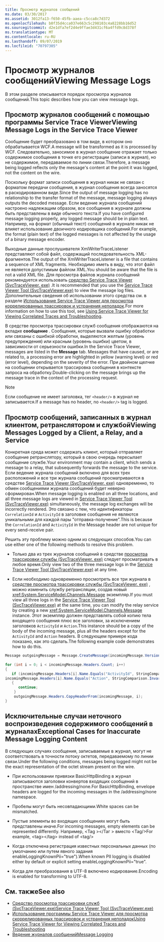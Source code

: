 ```yaml
---
title: Просмотр журналов сообщений
ms.date: 03/30/2017
ms.assetid: 3012fa13-f650-45fb-aaea-c5cca8c7d372
ms.openlocfilehash: b0f35d4cca037e663c5c298103c4a8228bb16d52
ms.sourcegitcommit: d2e1dfa7ef2d4e9ffae3d431cf6a4ffd9c8d378f
ms.translationtype: MT
ms.contentlocale: ru-RU
ms.lasthandoff: 09/07/2019
ms.locfileid: "70797305"
---
```

# <a name="viewing-message-logs"></a><span data-ttu-id="2a3f2-102">Просмотр журналов сообщений</span><span class="sxs-lookup"><span data-stu-id="2a3f2-102">Viewing Message Logs</span></span>
<span data-ttu-id="2a3f2-103">В этом разделе описывается порядок просмотра журналов сообщений.</span><span class="sxs-lookup"><span data-stu-id="2a3f2-103">This topic describes how you can view message logs.</span></span>  
  
## <a name="viewing-message-logs-in-the-service-trace-viewer"></a><span data-ttu-id="2a3f2-104">Просмотр журналов сообщений с помощью программы Service Trace Viewer</span><span class="sxs-lookup"><span data-stu-id="2a3f2-104">Viewing Message Logs in the Service Trace Viewer</span></span>  
 <span data-ttu-id="2a3f2-105">Сообщение будет преобразовано в том виде, в котором оно обрабатывается WCF.</span><span class="sxs-lookup"><span data-stu-id="2a3f2-105">A message will be transformed as it is processed by WCF.</span></span> <span data-ttu-id="2a3f2-106">Следовательно, заносимое в журнал сообщение отражает только содержимое сообщения в точке его регистрации (записи в журнал), но не содержимое, передаваемое по линии связи.</span><span class="sxs-lookup"><span data-stu-id="2a3f2-106">Therefore, a message being logged reflects only the message's content at the point it was logged, not the content on the wire.</span></span>  
  
 <span data-ttu-id="2a3f2-107">Поскольку формат записи сообщения в журнал никак не связан с форматом передачи сообщения, в журнал сообщения всегда заносятся в раскодированном виде.</span><span class="sxs-lookup"><span data-stu-id="2a3f2-107">Since the output of message logging has no relationship to the transfer format of the message, message logging always outputs the decoded message.</span></span> <span data-ttu-id="2a3f2-108">Если ведение журнала сообщений настроено надлежащим образом, все сообщения в журнале должны быть представлены в виде обычного текста.</span><span class="sxs-lookup"><span data-stu-id="2a3f2-108">If you have configured message logging properly, any logged message should be in plain text.</span></span> <span data-ttu-id="2a3f2-109">Например, на формат (обычный текст) сообщений в журнале никак не влияет использование двоичного кодировщика сообщений.</span><span class="sxs-lookup"><span data-stu-id="2a3f2-109">For example, the format (plain text) of the logged messages is not affected by the usage of a binary message encoder.</span></span>  
  
 <span data-ttu-id="2a3f2-110">Выходные данные прослушивателя XmlWriterTraceListener представляют собой файл, содержащий последовательность XML-фрагментов.</span><span class="sxs-lookup"><span data-stu-id="2a3f2-110">The output of the XmlWriterTraceListener is a file that contains a sequence of XML fragments.</span></span> <span data-ttu-id="2a3f2-111">Необходимо иметь в виду, что этот файл не является допустимым файлом XML.</span><span class="sxs-lookup"><span data-stu-id="2a3f2-111">You should be aware that the file is not a valid XML file.</span></span> <span data-ttu-id="2a3f2-112">Для просмотра файлов журнала сообщений рекомендуется использовать [средство Service Trace Viewer (SvcTraceViewer. exe)](../service-trace-viewer-tool-svctraceviewer-exe.md) .</span><span class="sxs-lookup"><span data-stu-id="2a3f2-112">It is recommended that you use the [Service Trace Viewer Tool (SvcTraceViewer.exe)](../service-trace-viewer-tool-svctraceviewer-exe.md) to view the message log files.</span></span> <span data-ttu-id="2a3f2-113">Дополнительные сведения об использовании этого средства см. в разделе [Использование Service Trace Viewer для просмотра коррелированных трассировок и устранения неполадок](./tracing/using-service-trace-viewer-for-viewing-correlated-traces-and-troubleshooting.md).</span><span class="sxs-lookup"><span data-stu-id="2a3f2-113">For more information on how to use this tool, see [Using Service Trace Viewer for Viewing Correlated Traces and Troubleshooting](./tracing/using-service-trace-viewer-for-viewing-correlated-traces-and-troubleshooting.md).</span></span>  
  
 <span data-ttu-id="2a3f2-114">В средстве просмотра трассировки служб сообщения отображаются на вкладке **сообщение** . Сообщения, которые вызвали ошибку обработки или связаны с ошибкой обработки, выделяются желтым (уровень предупреждения) или красным (уровень ошибки) цветом, в зависимости от серьезности ошибки.</span><span class="sxs-lookup"><span data-stu-id="2a3f2-114">In the Service Trace Viewer, messages are listed in the **Message** tab. Messages that have caused, or are related to, a processing error are highlighted in yellow (warning level) or red (error level), depending on the severity of the error.</span></span> <span data-ttu-id="2a3f2-115">При двойном щелчке на сообщении открывается трассировка сообщения в контексте запроса на обработку.</span><span class="sxs-lookup"><span data-stu-id="2a3f2-115">Double-clicking on the message brings up the message trace in the context of the processing request.</span></span>  
  
> [!NOTE]
> <span data-ttu-id="2a3f2-116">Если сообщение не имеет заголовка, тег `<header/>` в журнал не записывается.</span><span class="sxs-lookup"><span data-stu-id="2a3f2-116">If a message has no header, no `<header/>` tag is logged.</span></span>  
  
## <a name="viewing-messages-logged-by-a-client-a-relay-and-a-service"></a><span data-ttu-id="2a3f2-117">Просмотр сообщений, записанных в журнал клиентом, ретранслятором и службой</span><span class="sxs-lookup"><span data-stu-id="2a3f2-117">Viewing Messages Logged by a Client, a Relay, and a Service</span></span>  
 <span data-ttu-id="2a3f2-118">Конкретная среда может содержать клиент, который отправляет сообщение ретранслятору, который в свою очередь пересылает сообщение службе.</span><span class="sxs-lookup"><span data-stu-id="2a3f2-118">Your environment may contain a client, which sends a message to a relay, that subsequently forwards the message to the service.</span></span> <span data-ttu-id="2a3f2-119">Если ведение журнала сообщений включено для всех трех расположений и все три журнала сообщений просматриваются в средстве [Service Trace Viewer (SvcTraceViewer. exe)](../service-trace-viewer-tool-svctraceviewer-exe.md) одновременно, то обмен сообщениями журнала сообщений будет неверно сформирован.</span><span class="sxs-lookup"><span data-stu-id="2a3f2-119">When message logging is enabled on all three locations, and all three message logs are viewed in [Service Trace Viewer Tool (SvcTraceViewer.exe)](../service-trace-viewer-tool-svctraceviewer-exe.md) simultaneously, the message log exchanges will be incorrectly rendered.</span></span> <span data-ttu-id="2a3f2-120">Это связано с тем, что идентификаторы `CorrelationId` и `ActivityId` в заголовке сообщения не являются уникальными для каждой пары "отправка-получение".</span><span class="sxs-lookup"><span data-stu-id="2a3f2-120">This is because the `CorrelationId` and `ActivityId` in the Message header are not unique for every send-receive pair.</span></span>  
  
 <span data-ttu-id="2a3f2-121">Решить эту проблему можно одним из следующих способов.</span><span class="sxs-lookup"><span data-stu-id="2a3f2-121">You can use either one of the following methods to resolve this problem.</span></span>  
  
- <span data-ttu-id="2a3f2-122">Только два из трех журналов сообщений в средстве [просмотра трассировки службы (SvcTraceViewer. exe)](../service-trace-viewer-tool-svctraceviewer-exe.md) следует просматривать в любое время.</span><span class="sxs-lookup"><span data-stu-id="2a3f2-122">Only view two of the three message logs in the [Service Trace Viewer Tool (SvcTraceViewer.exe)](../service-trace-viewer-tool-svctraceviewer-exe.md) at any time.</span></span>  
  
- <span data-ttu-id="2a3f2-123">Если необходимо одновременно просмотреть все три журнала в [средстве просмотра трассировки службы (SvcTraceViewer. exe)](../service-trace-viewer-tool-svctraceviewer-exe.md) , можно изменить службу ретрансляции, создав новый <xref:System.ServiceModel.Channels.Message> экземпляр.</span><span class="sxs-lookup"><span data-stu-id="2a3f2-123">If you must view all three logs in the [Service Trace Viewer Tool (SvcTraceViewer.exe)](../service-trace-viewer-tool-svctraceviewer-exe.md) at the same time, you can modify the relay service by creating a new <xref:System.ServiceModel.Channels.Message> instance.</span></span> <span data-ttu-id="2a3f2-124">Этот экземпляр должен представлять собой копию тела входящего сообщения плюс все заголовки, за исключением заголовков `ActivityId` и `Action`.</span><span class="sxs-lookup"><span data-stu-id="2a3f2-124">This instance should be a copy of the body of the incoming message, plus all the headers except for the `ActivityId` and `Action` headers.</span></span> <span data-ttu-id="2a3f2-125">В следующем примере кода показано, как это сделать.</span><span class="sxs-lookup"><span data-stu-id="2a3f2-125">The following example code demonstrates how to do this.</span></span>  
  
```csharp
Message outgoingMessage = Message.CreateMessage(incomingMessage.Version, incomingMessage.Headers.Action, incomingMessage.GetReaderAtBodyContents());  
  
for (int i = 0; i < incomingMessage.Headers.Count; i++)  
{  
   if (incomingMessage.Headers[i].Name.Equals("ActivityId", StringComparison.InvariantCultureIgnoreCase) ||  
incomingMessage.Headers[i].Name.Equals("Action", StringComparison.InvariantCultureIgnoreCase))  
   {  
      continue;  
    }  
    outgoingMessage.Headers.CopyHeaderFrom(incomingMessage, i);  
}  
```  
  
## <a name="exceptional-cases-for-inaccurate-message-logging-content"></a><span data-ttu-id="2a3f2-126">Исключительные случаи неточного воспроизведения содержимого сообщений в журналах</span><span class="sxs-lookup"><span data-stu-id="2a3f2-126">Exceptional Cases for Inaccurate Message Logging Content</span></span>  
 <span data-ttu-id="2a3f2-127">В следующих случаях сообщения, записываемые в журнал, могут не соответствовать в точности потоку октетов, передаваемому по линии связи.</span><span class="sxs-lookup"><span data-stu-id="2a3f2-127">Under the following conditions, messages being logged might not be the exact representation of the octet stream present on the wire.</span></span>  
  
- <span data-ttu-id="2a3f2-128">При использовании привязки BasicHttpBinding в журнал записываются заголовки конвертов входящих сообщений в пространстве имен /addressing/none.</span><span class="sxs-lookup"><span data-stu-id="2a3f2-128">For BasicHttpBinding, envelope headers are logged for the incoming messages in the /addressing/none namespace.</span></span>  
  
- <span data-ttu-id="2a3f2-129">Пробелы могут быть несовпадающими.</span><span class="sxs-lookup"><span data-stu-id="2a3f2-129">White spaces can be mismatched.</span></span>  
  
- <span data-ttu-id="2a3f2-130">Пустые элементы во входящих сообщениях могут быть представлены иначе.</span><span class="sxs-lookup"><span data-stu-id="2a3f2-130">For incoming messages, empty elements can be represented differently.</span></span> <span data-ttu-id="2a3f2-131">Например, \<Tag >\</Таг > вместо \<Tag/></span><span class="sxs-lookup"><span data-stu-id="2a3f2-131">For example, \<tag>\</tag> instead of  \<tag/></span></span>  
  
- <span data-ttu-id="2a3f2-132">Когда отключена регистрация известных персональных данных (по умолчанию или путем явного задания enableLoggingKnownPii="true").</span><span class="sxs-lookup"><span data-stu-id="2a3f2-132">When known PII logging is disabled either by default or explicit setting enableLoggingKnownPii="true".</span></span>  
  
- <span data-ttu-id="2a3f2-133">Когда для преобразования в UTF-8 включено кодирование.</span><span class="sxs-lookup"><span data-stu-id="2a3f2-133">Encoding is enabled for transforming to UTF-8.</span></span>  
  
## <a name="see-also"></a><span data-ttu-id="2a3f2-134">См. также</span><span class="sxs-lookup"><span data-stu-id="2a3f2-134">See also</span></span>

- [<span data-ttu-id="2a3f2-135">Средство просмотра трассировки служб (SvcTraceViewer.exe)</span><span class="sxs-lookup"><span data-stu-id="2a3f2-135">Service Trace Viewer Tool (SvcTraceViewer.exe)</span></span>](../service-trace-viewer-tool-svctraceviewer-exe.md)
- [<span data-ttu-id="2a3f2-136">Использование программы Service Trace Viewer для просмотра скоррелированных трассировок и устранения неполадок</span><span class="sxs-lookup"><span data-stu-id="2a3f2-136">Using Service Trace Viewer for Viewing Correlated Traces and Troubleshooting</span></span>](./tracing/using-service-trace-viewer-for-viewing-correlated-traces-and-troubleshooting.md)
- [<span data-ttu-id="2a3f2-137">Ведение журналов сообщений</span><span class="sxs-lookup"><span data-stu-id="2a3f2-137">Message Logging</span></span>](message-logging.md)

